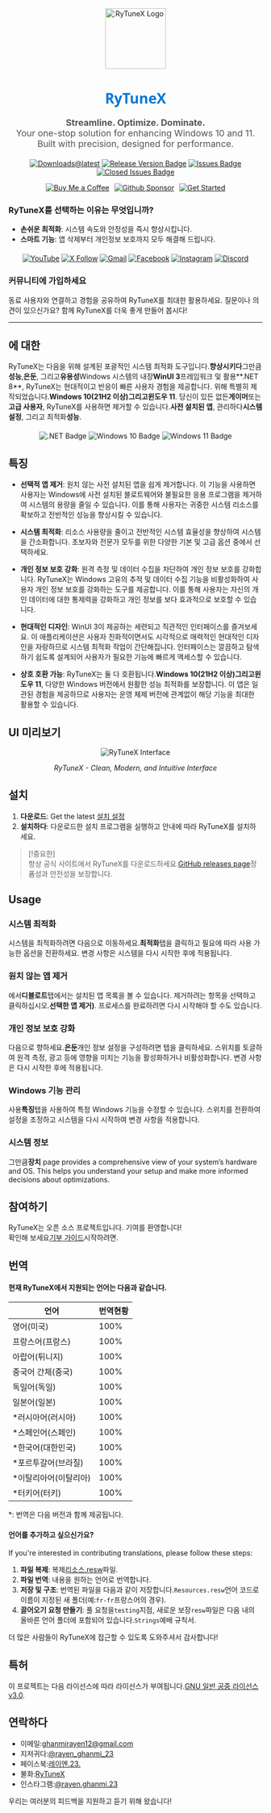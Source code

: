 <div align="center">
  <img src="https://github.com/user-attachments/assets/bc2beddd-99fe-4a50-b85f-0806b754a176" alt="RyTuneX Logo" width="120">
</div>

<h1 align="center" style="font-family: 'Segoe UI', sans-serif; font-weight: 600; color: #0078D4;">RyTuneX</h1>

<p align="center" style="font-size: 1.1rem; color: #555;">
  <strong>Streamline. Optimize. Dominate.</strong><br>
  Your one-stop solution for enhancing Windows 10 and 11. Built with precision, designed for performance.
</p>

<div align="center" style="margin: 20px 0;">
  
  [![Downloads@latest](https://img.shields.io/github/downloads/rayenghanmi/rytunex/total?style=for-the-badge)](https://github.com/rayenghanmi/rytunex/releases/latest/download/RyTuneX.Setup.zip)
  [![Release Version Badge](https://img.shields.io/github/v/release/rayenghanmi/rytunex?style=for-the-badge)](https://github.com/rayenghanmi/rytunex/releases)
  [![Issues Badge](https://img.shields.io/github/issues/rayenghanmi/rytunex?style=for-the-badge)](https://github.com/rayenghanmi/rytunex/issues)
  [![Closed Issues Badge](https://img.shields.io/github/issues-closed/rayenghanmi/rytunex?color=%238256d0&style=for-the-badge)](https://github.com/rayenghanmi/rytunex/issues?q=is%3Aissue+is%3Aclosed)<br>

<a href="https://www.buymeacoffee.com/rayen.ghanmi.22"><img src="https://img.shields.io/badge/Buy_Me_A_Coffee-FFDD00?style=for-the-badge&logo=buy-me-a-coffee&logoColor=black" alt="Buy Me a Coffee" style="margin-right: 10px;"></a><a href="https://github.com/sponsors/rayenghanmi"><img src="https://img.shields.io/badge/sponsor-30363D?style=for-the-badge&logo=GitHub-Sponsors&logoColor=#white" alt="Github Sponsor" style="margin-right: 10px;"></a><a href="https://github.com/rayenghanmi/RyTuneX/wiki/Installation"><img src="https://img.shields.io/badge/Get%20Started-RyTuneX-blue?style=for-the-badge" alt="Get Started"></a>

</div>

### RyTuneX를 선택하는 이유는 무엇입니까?

-   **손쉬운 최적화**: 시스템 속도와 안정성을 즉시 향상시킵니다.
-   **스마트 기능**: 앱 삭제부터 개인정보 보호까지 모두 해결해 드립니다.

<div align="center" style="margin: 20px 0;">
  <a href="https://youtube.com/@rayen.ghanmi.23?sub_confirmation=1"><img src="https://img.shields.io/badge/YouTube-FF0000?style=for-the-badge&logo=youtube&logoColor=white" alt="YouTube"></a>
  <a href="https://twitter.com/rayen_ghanmi_23"><img src="https://img.shields.io/badge/X-000000?style=for-the-badge&logo=x&logoColor=white" alt="X Follow"></a>
  <a href="mailto:ghanmirayen12@gmail.com"><img src="https://img.shields.io/badge/Gmail-D14836?style=for-the-badge&logo=gmail&logoColor=white" alt="Gmail"></a>
  <a href="https://www.facebook.com/rayen.ghanmi.23"><img src="https://img.shields.io/badge/Facebook-1877F2?style=for-the-badge&logo=facebook&logoColor=white" alt="Facebook"></a>
  <a href="https://www.instagram.com/rayen.ghanmi.23"><img src="https://img.shields.io/badge/Instagram-E4405F?style=for-the-badge&logo=instagram&logoColor=white" alt="Instagram"></a>
  <a href="https://discord.gg/gyBzyd364t"><img src="https://img.shields.io/badge/Discord-5865F2?style=for-the-badge&logo=discord&logoColor=white" alt="Discord"></a>
</div>

### 커뮤니티에 가입하세요

동료 사용자와 연결하고 경험을 공유하여 RyTuneX를 최대한 활용하세요. 질문이나 의견이 있으신가요? 함께 RyTuneX를 더욱 좋게 만들어 봅시다!

* * *

## 에 대한

RyTuneX는 다음을 위해 설계된 포괄적인 시스템 최적화 도구입니다.**향상시키다**그만큼**성능**,**은둔**, 그리고**유용성**Windows 시스템의 내장**WinUI 3**프레임워크 및 활용**.NET 8**, RyTuneX는 현대적이고 반응이 빠른 사용자 경험을 제공합니다. 위해 특별히 제작되었습니다.**Windows 10(21H2 이상)**그리고**윈도우 11**. 당신이 있든 없든**게이머**또는**고급 사용자**, RyTuneX를 사용하면 제거할 수 있습니다.**사전 설치된 앱**, 관리하다**시스템 설정**, 그리고 최적화**성능**.

<div align="center" style="margin: 20px 0;">
  <img src="https://img.shields.io/badge/.NET8-512BD4?style=for-the-badge&logo=dotnet&logoColor=white" alt=".NET Badge" />
  <img src="https://img.shields.io/badge/Windows_10-0078d7?style=for-the-badge&logo=windows-10&logoColor=white" alt="Windows 10 Badge" />
  <img src="https://img.shields.io/badge/Windows_11-0078d4?style=for-the-badge&logo=windows-11&logoColor=white" alt="Windows 11 Badge" />
</div>

## 특징

-   **선택적 앱 제거**: 원치 않는 사전 설치된 앱을 쉽게 제거합니다. 이 기능을 사용하면 사용자는 Windows에 사전 설치된 블로트웨어와 불필요한 응용 프로그램을 제거하여 시스템의 용량을 줄일 수 있습니다. 이를 통해 사용자는 귀중한 시스템 리소스를 확보하고 전반적인 성능을 향상시킬 수 있습니다.

-   **시스템 최적화**: 리소스 사용량을 줄이고 전반적인 시스템 효율성을 향상하여 시스템을 간소화합니다. 초보자와 전문가 모두를 위한 다양한 기본 및 고급 옵션 중에서 선택하세요.

-   **개인 정보 보호 강화**: 원격 측정 및 데이터 수집을 차단하여 개인 정보 보호를 강화합니다. RyTuneX는 Windows 고유의 추적 및 데이터 수집 기능을 비활성화하여 사용자 개인 정보 보호를 강화하는 도구를 제공합니다. 이를 통해 사용자는 자신의 개인 데이터에 대한 통제력을 강화하고 개인 정보를 보다 효과적으로 보호할 수 있습니다.

-   **현대적인 디자인**: WinUI 3이 제공하는 세련되고 직관적인 인터페이스를 즐겨보세요. 이 애플리케이션은 사용자 친화적이면서도 시각적으로 매력적인 현대적인 디자인을 자랑하므로 시스템 최적화 작업이 간단해집니다. 인터페이스는 깔끔하고 탐색하기 쉽도록 설계되어 사용자가 필요한 기능에 빠르게 액세스할 수 있습니다.

-   **상호 호환 가능**: RyTuneX는 둘 다 호환됩니다.**Windows 10(21H2 이상)**그리고**윈도우 11**, 다양한 Windows 버전에서 원활한 성능 최적화를 보장합니다. 이 앱은 일관된 경험을 제공하므로 사용자는 운영 체제 버전에 관계없이 해당 기능을 최대한 활용할 수 있습니다.

## UI 미리보기

<div align="center">
  <picture>
    <source media="(prefers-color-scheme: dark)" srcset="https://github.com/user-attachments/assets/e8d2ad64-0401-4b1f-b7c9-c4fc09979459" />
    <source media="(prefers-color-scheme: light)" srcset="https://github.com/user-attachments/assets/86448dc8-49f8-4f80-ab6b-7c8da26e2d2f" />
    <img alt="RyTuneX Interface" src="https://github.com/user-attachments/assets/e8d2ad64-0401-4b1f-b7c9-c4fc09979459" />
  </picture>
  <p><em>RyTuneX - Clean, Modern, and Intuitive Interface</em></p>
</div>

## 설치

1.  **다운로드**: Get the latest [설치 설정](https://github.com/rayenghanmi/RyTuneX/releases/latest)
2.  **설치하다**: 다운로드한 설치 프로그램을 실행하고 안내에 따라 RyTuneX를 설치하세요.

> [!중요한]  
> 항상 공식 사이트에서 RyTuneX를 다운로드하세요.[GitHub releases page](https://github.com/rayenghanmi/RyTuneX/releases)정품성과 안전성을 보장합니다.

## Usage

### 시스템 최적화

시스템을 최적화하려면 다음으로 이동하세요.**최적화**탭을 클릭하고 필요에 따라 사용 가능한 옵션을 전환하세요. 변경 사항은 시스템을 다시 시작한 후에 적용됩니다.

### 원치 않는 앱 제거

에서**디블로트**탭에서는 설치된 앱 목록을 볼 수 있습니다. 제거하려는 항목을 선택하고 클릭하십시오.**선택한 앱 제거)**. 프로세스를 완료하려면 다시 시작해야 할 수도 있습니다.

### 개인 정보 보호 강화

다음으로 향하세요.**은둔**개인 정보 설정을 구성하려면 탭을 클릭하세요. 스위치를 토글하여 원격 측정, 광고 등에 영향을 미치는 기능을 활성화하거나 비활성화합니다. 변경 사항은 다시 시작한 후에 적용됩니다.

### Windows 기능 관리

사용**특징**탭을 사용하여 특정 Windows 기능을 수정할 수 있습니다. 스위치를 전환하여 설정을 조정하고 시스템을 다시 시작하여 변경 사항을 적용합니다.

### 시스템 정보

그만큼**장치** page provides a comprehensive view of your system’s hardware and OS. This helps you understand your setup and make more informed decisions about optimizations.

## 참여하기

RyTuneX는 오픈 소스 프로젝트입니다. 기여를 환영합니다!  
확인해 보세요[기부 가이드](https://github.com/rayenghanmi/RyTuneX/blob/main/CONTRIBUTING.md)시작하려면.

## 번역

#### 현재 RyTuneX에서 지원되는 언어는 다음과 같습니다.

| 언어            | 번역현황 |
| ------------- | ---- |
| 영어(미국)        | 100% |
| 프랑스어(프랑스)     | 100% |
| 아랍어(튀니지)      | 100% |
| 중국어 간체(중국)    | 100% |
| 독일어(독일)       | 100% |
| 일본어(일본)       | 100% |
| \*러시아어(러시아)   | 100% |
| \*스페인어(스페인)   | 100% |
| \*한국어(대한민국)   | 100% |
| \*포르투갈어(브라질)  | 100% |
| \*이탈리아어(이탈리아) | 100% |
| \*터키어(터키)     | 100% |

\*: 번역은 다음 버전과 함께 제공됩니다.

#### 언어를 추가하고 싶으신가요?

If you're interested in contributing translations, please follow these steps:

1.  **파일 복제**: 복제[리소스.resw](../testing/Strings/en-us/Resources.resw)파일.
2.  **파일 번역**: 내용을 원하는 언어로 번역합니다.
3.  **저장 및 구조**: 번역된 파일을 다음과 같이 저장합니다.`Resources.resw`언어 코드로 이름이 지정된 새 폴더(예:`fr-fr`프랑스어의 경우).
4.  **끌어오기 요청 만들기**: 풀 요청을`testing`지점, 새로운 보장`resw`파일은 다음 내의 올바른 언어 폴더에 포함되어 있습니다.`Strings`예배 규칙서.

더 많은 사람들이 RyTuneX에 접근할 수 있도록 도와주셔서 감사합니다!

## 특허

이 프로젝트는 다음 라이선스에 따라 라이선스가 부여됩니다.[GNU 일반 공중 라이선스 v3.0](https://github.com/rayenghanmi/RyTuneX/blob/main/LICENSE.md).

## 연락하다

-   이메일:[ghanmirayen12@gmail.com](mailto:ghanmirayen12@gmail.com)
-   지저귀다:[@rayen_ghanmi_23](https://twitter.com/rayen_ghanmi_23)
-   페이스북:[레이엔.23.](https://www.facebook.com/rayen.ghanmi.23)
-   불화:[RyTuneX](https://discord.gg/gyBzyd364t)
-   인스타그램:[@rayen.ghanmi.23](https://instagram.com/rayen.ghanmi.23)

우리는 여러분의 피드백을 지원하고 듣기 위해 왔습니다!
